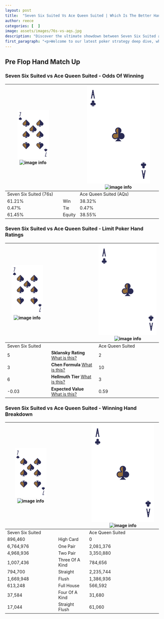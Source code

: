 ```yaml
---
layout: post
title:  "Seven Six Suited Vs Ace Queen Suited | Which Is The Better Hand In Poker? A Complete Guide"
author: reece
categories: [  ]
image: assets/images/76s-vs-aqs.jpg
description: "Discover the ultimate showdown between Seven Six Suited and Ace Queen Suited in poker! Uncover the odds, strategies, and scenarios where one hand triumphs over the other. Get ready to up your poker game with this thrilling analysis."
first_paragraph: "<p>Welcome to our latest poker strategy deep dive, where we're pitting two distinct hands against each other in a high-stakes showdown: Seven Six Suited vs Ace Queen Suited.</p><p>In the dynamic world of poker, every decision counts, and knowing which hand holds the upper hand is key to your success at the table.</p><p>In this article, we'll dissect these two hands, explore the scenarios where one dominates the other, and equip you with the knowledge to make strategic choices that can tip the odds in your favor.</p><p>Get ready to unravel the intriguing dynamics of these poker hands and elevate your game to new heights.</p>"
---
```




[comment]: # (sp0)

## Pre Flop Hand Match Up

<div class="table hand-ratings" markdown="1"> 



### Seven Six Suited vs Ace Queen Suited - Odds Of Winning


    
| ![image info](assets/images/hand1/7.png) ![image info](assets/images/hand1/6s.png) |  | ![image info](assets/images/hand2/A.png) ![image info](assets/images/hand2/Qs.png) |
| -------- | -------- | -------- |
| Seven Six Suited (76s) |  | Ace Queen Suited (AQs) |
| 61.21% | Win | 38.32% |
| 0.47% | Tie | 0.47% |
| 61.45% | Equity | 38.55% |




[comment]: # (sp1)



### Seven Six Suited vs Ace Queen Suited - Limit Poker Hand Ratings


    
| ![image info](assets/images/hand1/7.png) ![image info](assets/images/hand1/6s.png) |  | ![image info](assets/images/hand2/A.png) ![image info](assets/images/hand2/Qs.png) |
| -------- | -------- | -------- |
| Seven Six Suited |  | Ace Queen Suited |
| 5 | **Sklansky Rating** [What is this?](/sklansky-rating-explained) | 2 |
| 3 | **Chen Formula** [What is this?](/chen-formula-explained) | 10 |
| 6 | **Hellmuth Tier** [What is this?](/Hellmuth-tier-explained) | 3 |
| -0.03 | **Expected Value** [What is this?](/expected-value-explained) | 0.59 |




[comment]: # (sp2)



### Seven Six Suited vs Ace Queen Suited - Winning Hand Breakdown


    
| ![image info](assets/images/hand1/7.png) ![image info](assets/images/hand1/6s.png) |  | ![image info](assets/images/hand2/A.png) ![image info](assets/images/hand2/Qs.png) |
| -------- | -------- | -------- |
| Seven Six Suited |  | Ace Queen Suited |
| 896,460 | High Card | 0 |
| 6,764,976 | One Pair | 2,081,376 |
| 4,968,936 | Two Pair | 3,350,880 |
| 1,007,436 | Three Of A Kind | 784,656 |
| 794,700 | Straight | 2,235,744 |
| 1,669,948 | Flush | 1,386,936 |
| 613,248 | Full House | 566,592 |
| 37,584 | Four Of A Kind | 31,680 |
| 17,044 | Straight Flush | 61,060 |




[comment]: # (sp3)



</div>

[comment]: # (sp4)



[comment]: # (sp5)

